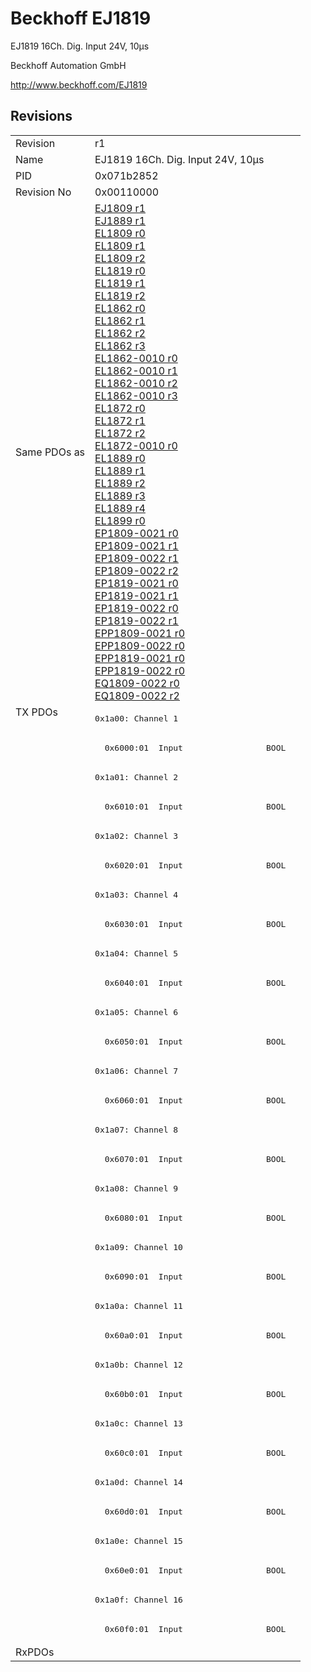 # Beckhoff EJ1819

EJ1819 16Ch. Dig. Input 24V, 10µs

Beckhoff Automation GmbH

http://www.beckhoff.com/EJ1819

## Revisions
<table>
<tr >
<td>Revision</td>
<td>r1</td>
</tr>
<tr >
<td>Name</td>
<td>EJ1819 16Ch. Dig. Input 24V, 10µs</td>
</tr>
<tr >
<td>PID</td>
<td>0x071b2852</td>
</tr>
<tr >
<td>Revision No</td>
<td>0x00110000</td>
</tr>
<tr >
<td>Same PDOs as</td>
<td><a href="EJ1809">EJ1809 r1</a><br/><a href="EJ1889">EJ1889 r1</a><br/><a href="EL1809">EL1809 r0</a><br/><a href="EL1809">EL1809 r1</a><br/><a href="EL1809">EL1809 r2</a><br/><a href="EL1819">EL1819 r0</a><br/><a href="EL1819">EL1819 r1</a><br/><a href="EL1819">EL1819 r2</a><br/><a href="EL1862">EL1862 r0</a><br/><a href="EL1862">EL1862 r1</a><br/><a href="EL1862">EL1862 r2</a><br/><a href="EL1862">EL1862 r3</a><br/><a href="EL1862-0010">EL1862-0010 r0</a><br/><a href="EL1862-0010">EL1862-0010 r1</a><br/><a href="EL1862-0010">EL1862-0010 r2</a><br/><a href="EL1862-0010">EL1862-0010 r3</a><br/><a href="EL1872">EL1872 r0</a><br/><a href="EL1872">EL1872 r1</a><br/><a href="EL1872">EL1872 r2</a><br/><a href="EL1872-0010">EL1872-0010 r0</a><br/><a href="EL1889">EL1889 r0</a><br/><a href="EL1889">EL1889 r1</a><br/><a href="EL1889">EL1889 r2</a><br/><a href="EL1889">EL1889 r3</a><br/><a href="EL1889">EL1889 r4</a><br/><a href="EL1899">EL1899 r0</a><br/><a href="EP1809-0021">EP1809-0021 r0</a><br/><a href="EP1809-0021">EP1809-0021 r1</a><br/><a href="EP1809-0022">EP1809-0022 r1</a><br/><a href="EP1809-0022">EP1809-0022 r2</a><br/><a href="EP1819-0021">EP1819-0021 r0</a><br/><a href="EP1819-0021">EP1819-0021 r1</a><br/><a href="EP1819-0022">EP1819-0022 r0</a><br/><a href="EP1819-0022">EP1819-0022 r1</a><br/><a href="EPP1809-0021">EPP1809-0021 r0</a><br/><a href="EPP1809-0022">EPP1809-0022 r0</a><br/><a href="EPP1819-0021">EPP1819-0021 r0</a><br/><a href="EPP1819-0022">EPP1819-0022 r0</a><br/><a href="EQ1809-0022">EQ1809-0022 r0</a><br/><a href="EQ1809-0022">EQ1809-0022 r2</a></td>
</tr>
<tr class="txpdo">
<td rowspan=32 valign=top>TX PDOs</td>
<td><pre>0x1a00: Channel 1</pre></td>
<td></td>
</tr>
<tr class="txpdo">
<td><pre>  0x6000:01  Input                 BOOL</pre></td>
</tr>
<tr class="txpdo">
<td><pre>0x1a01: Channel 2</pre></td>
</tr>
<tr class="txpdo">
<td><pre>  0x6010:01  Input                 BOOL</pre></td>
</tr>
<tr class="txpdo">
<td><pre>0x1a02: Channel 3</pre></td>
</tr>
<tr class="txpdo">
<td><pre>  0x6020:01  Input                 BOOL</pre></td>
</tr>
<tr class="txpdo">
<td><pre>0x1a03: Channel 4</pre></td>
</tr>
<tr class="txpdo">
<td><pre>  0x6030:01  Input                 BOOL</pre></td>
</tr>
<tr class="txpdo">
<td><pre>0x1a04: Channel 5</pre></td>
</tr>
<tr class="txpdo">
<td><pre>  0x6040:01  Input                 BOOL</pre></td>
</tr>
<tr class="txpdo">
<td><pre>0x1a05: Channel 6</pre></td>
</tr>
<tr class="txpdo">
<td><pre>  0x6050:01  Input                 BOOL</pre></td>
</tr>
<tr class="txpdo">
<td><pre>0x1a06: Channel 7</pre></td>
</tr>
<tr class="txpdo">
<td><pre>  0x6060:01  Input                 BOOL</pre></td>
</tr>
<tr class="txpdo">
<td><pre>0x1a07: Channel 8</pre></td>
</tr>
<tr class="txpdo">
<td><pre>  0x6070:01  Input                 BOOL</pre></td>
</tr>
<tr class="txpdo">
<td><pre>0x1a08: Channel 9</pre></td>
</tr>
<tr class="txpdo">
<td><pre>  0x6080:01  Input                 BOOL</pre></td>
</tr>
<tr class="txpdo">
<td><pre>0x1a09: Channel 10</pre></td>
</tr>
<tr class="txpdo">
<td><pre>  0x6090:01  Input                 BOOL</pre></td>
</tr>
<tr class="txpdo">
<td><pre>0x1a0a: Channel 11</pre></td>
</tr>
<tr class="txpdo">
<td><pre>  0x60a0:01  Input                 BOOL</pre></td>
</tr>
<tr class="txpdo">
<td><pre>0x1a0b: Channel 12</pre></td>
</tr>
<tr class="txpdo">
<td><pre>  0x60b0:01  Input                 BOOL</pre></td>
</tr>
<tr class="txpdo">
<td><pre>0x1a0c: Channel 13</pre></td>
</tr>
<tr class="txpdo">
<td><pre>  0x60c0:01  Input                 BOOL</pre></td>
</tr>
<tr class="txpdo">
<td><pre>0x1a0d: Channel 14</pre></td>
</tr>
<tr class="txpdo">
<td><pre>  0x60d0:01  Input                 BOOL</pre></td>
</tr>
<tr class="txpdo">
<td><pre>0x1a0e: Channel 15</pre></td>
</tr>
<tr class="txpdo">
<td><pre>  0x60e0:01  Input                 BOOL</pre></td>
</tr>
<tr class="txpdo">
<td><pre>0x1a0f: Channel 16</pre></td>
</tr>
<tr class="txpdo">
<td><pre>  0x60f0:01  Input                 BOOL</pre></td>
</tr>
<tr >
<td>RxPDOs</td>
<td></td>
</tr>
</table>
